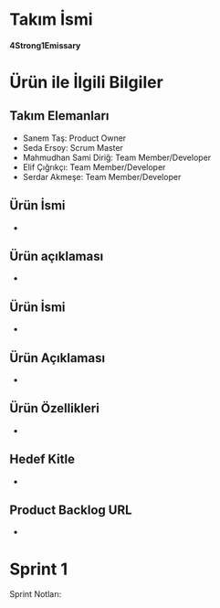 # Takım İsmi
#### 4Strong1Emissary
# Ürün ile İlgili Bilgiler
## Takım Elemanları
- Sanem Taş: Product Owner
- Seda Ersoy: Scrum Master
- Mahmudhan Sami Diriğ: Team Member/Developer
- Elif Çığrıkçı: Team Member/Developer
- Serdar Akmeşe: Team Member/Developer
## Ürün İsmi
-
## Ürün açıklaması
-
## Ürün İsmi
-
## Ürün Açıklaması 
-
## Ürün Özellikleri 
-
## Hedef Kitle 
-
## Product Backlog URL
-
# Sprint 1
Sprint Notları: 
